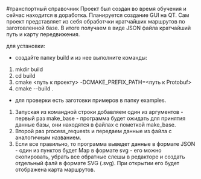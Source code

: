 #транспортный справочник
Проект был создан во время обучения и сейчас находится в доработка. Планируется создание GUI на QT.
Сам проект представляет из себя обработчки кратчайших маршрутов по заготовленной базе. В итоге получаем в виде JSON файла кратчайший путь и карту передвижения.


для установки:
* создайте папку build и из нее выполните команды:
1. mkdir build
2. cd build 
3. cmake <путь к проекту> -DCMAKE_PREFIX_PATH=<путь к Protobuf>
4. cmake --build .

* для проверки есть заготовки примеров в папку examples.
1. Запуская из командной строки добавляем один из аргументов - первый раз make_base - программа будет ожидать для принятия данные базы, они находятся в файлах с пометкой make_base.
2. Второй раз process_requests и передаем данные из файла с аналогичным названием. 
3. Если все правильно, то программа выведет данные в формате JSON - один из пунктов будет Map в формате svg - его можно скопировать, убрать все обратные слешы в редакторе и создать отдельный фалй в формате SVG (.svg). При открытии его будет отображена карта маршрутов. 
